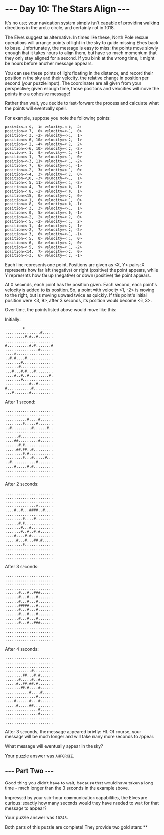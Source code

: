 # --- Day 10: The Stars Align ---

It's no use; your navigation system simply isn't capable of providing walking directions in the arctic circle, and certainly not in 1018.

The Elves suggest an alternative. In times like these, North Pole rescue operations will arrange points of light in the sky to guide missing Elves back to base. Unfortunately, the message is easy to miss: the points move slowly enough that it takes hours to align them, but have so much momentum that they only stay aligned for a second. If you blink at the wrong time, it might be hours before another message appears.

You can see these points of light floating in the distance, and record their position in the sky and their velocity, the relative change in position per second (your puzzle input). The coordinates are all given from your perspective; given enough time, those positions and velocities will move the points into a cohesive message!

Rather than wait, you decide to fast-forward the process and calculate what the points will eventually spell.

For example, suppose you note the following points:

	position=< 9,  1> velocity=< 0,  2>
	position=< 7,  0> velocity=<-1,  0>
	position=< 3, -2> velocity=<-1,  1>
	position=< 6, 10> velocity=<-2, -1>
	position=< 2, -4> velocity=< 2,  2>
	position=<-6, 10> velocity=< 2, -2>
	position=< 1,  8> velocity=< 1, -1>
	position=< 1,  7> velocity=< 1,  0>
	position=<-3, 11> velocity=< 1, -2>
	position=< 7,  6> velocity=<-1, -1>
	position=<-2,  3> velocity=< 1,  0>
	position=<-4,  3> velocity=< 2,  0>
	position=<10, -3> velocity=<-1,  1>
	position=< 5, 11> velocity=< 1, -2>
	position=< 4,  7> velocity=< 0, -1>
	position=< 8, -2> velocity=< 0,  1>
	position=<15,  0> velocity=<-2,  0>
	position=< 1,  6> velocity=< 1,  0>
	position=< 8,  9> velocity=< 0, -1>
	position=< 3,  3> velocity=<-1,  1>
	position=< 0,  5> velocity=< 0, -1>
	position=<-2,  2> velocity=< 2,  0>
	position=< 5, -2> velocity=< 1,  2>
	position=< 1,  4> velocity=< 2,  1>
	position=<-2,  7> velocity=< 2, -2>
	position=< 3,  6> velocity=<-1, -1>
	position=< 5,  0> velocity=< 1,  0>
	position=<-6,  0> velocity=< 2,  0>
	position=< 5,  9> velocity=< 1, -2>
	position=<14,  7> velocity=<-2,  0>
	position=<-3,  6> velocity=< 2, -1>

Each line represents one point. Positions are given as <X, Y> pairs: X represents how far left (negative) or right (positive) the point appears, while Y represents how far up (negative) or down (positive) the point appears.

At 0 seconds, each point has the position given. Each second, each point's velocity is added to its position. So, a point with velocity <1, -2> is moving to the right, but is moving upward twice as quickly. If this point's initial position were <3, 9>, after 3 seconds, its position would become <6, 3>.

Over time, the points listed above would move like this:

Initially:

	........#.............
	................#.....
	.........#.#..#.......
	......................
	#..........#.#.......#
	...............#......
	....#.................
	..#.#....#............
	.......#..............
	......#...............
	...#...#.#...#........
	....#..#..#.........#.
	.......#..............
	...........#..#.......
	#...........#.........
	...#.......#..........

After 1 second:

	......................
	......................
	..........#....#......
	........#.....#.......
	..#.........#......#..
	......................
	......#...............
	....##.........#......
	......#.#.............
	.....##.##..#.........
	........#.#...........
	........#...#.....#...
	..#...........#.......
	....#.....#.#.........
	......................
	......................

After 2 seconds:
	
	......................
	......................
	......................
	..............#.......
	....#..#...####..#....
	......................
	........#....#........
	......#.#.............
	.......#...#..........
	.......#..#..#.#......
	....#....#.#..........
	.....#...#...##.#.....
	........#.............
	......................
	......................
	......................

After 3 seconds:
	
	......................
	......................
	......................
	......................
	......#...#..###......
	......#...#...#.......
	......#...#...#.......
	......#####...#.......
	......#...#...#.......
	......#...#...#.......
	......#...#...#.......
	......#...#..###......
	......................
	......................
	......................
	......................

After 4 seconds:
	
	......................
	......................
	......................
	............#.........
	........##...#.#......
	......#.....#..#......
	.....#..##.##.#.......
	.......##.#....#......
	...........#....#.....
	..............#.......
	....#......#...#......
	.....#.....##.........
	...............#......
	...............#......
	......................
	......................

After 3 seconds, the message appeared briefly: HI. Of course, your message will be much longer and will take many more seconds to appear.

What message will eventually appear in the sky?

Your puzzle answer was `AHFGRKEE`.
## --- Part Two ---

Good thing you didn't have to wait, because that would have taken a long time - much longer than the 3 seconds in the example above.

Impressed by your sub-hour communication capabilities, the Elves are curious: exactly how many seconds would they have needed to wait for that message to appear?

Your puzzle answer was `10243`.

Both parts of this puzzle are complete! They provide two gold stars: **
